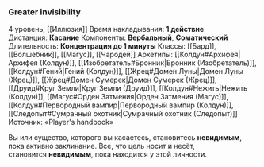 ### Greater invisibility
4 уровень, [[Иллюзия]]
Время накладывания: **1 действие**
Дистанция: **Касание**
Компоненты: **Вербальный**, **Соматический**
Длительность: **Концентрация до 1 минуты**
Классы: [[Бард]], [[Волшебник]], [[Магус]], [[Чародей]]
Архетипы: [[Колдун#Архифея|Архифея (Колдун)]], [[Изобретатель#Бронник|Бронник (Изобретатель)]], [[Колдун#Гений|Гений (Колдун)]], [[Жрец#Домен Луны|Домен Луны (Жрец)]], [[Жрец#Домен Сумерек|Домен Сумерек (Жрец)]], [[Друид#Круг Земли|Круг Земли (Друид)]], [[Колдун#Нежить|Нежить (Колдун)]], [[Магус#Орден Затмения|Орден Затмения (Магус)]], [[Колдун#Первородный вампир|Первородный вампир (Колдун)]], [[Следопыт#Сумрачный охотник|Сумрачный охотник (Следопыт)]]
Источник: «Player's handbook»

Вы или существо, которого вы касаетесь, становитесь **невидимым**, пока активно заклинание. Все, что цель носит и несёт, становится **невидимым**, пока находится у этой личности.